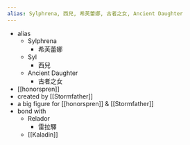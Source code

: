 ```yaml
---
alias: Sylphrena, 西兒, 希芙蕾娜, 古者之女, Ancient Daughter
---
```

- alias
	- Sylphrena
		- 希芙蕾娜
	- Syl
		- 西兒
	- Ancient Daughter
		- 古者之女
- [[honorspren]]
- created by [[Stormfather]]
- a big figure for [[honorspren]] & [[Stormfather]]
- bond with
	- Relador
		- 雷拉驛
	- [[Kaladin]]